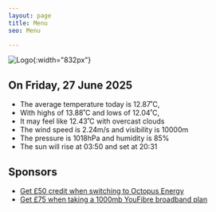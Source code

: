 ```yaml
---
layout: page
title: Menu
seo: Menu

---
```


![Logo](/images/logo.jpg){:width="832px"}

<!-- weather_marker starts -->
## On Friday, 27 June 2025

- The average temperature today is 12.87˚C,
- With highs of 13.88˚C and lows of 12.04˚C,
- It may feel like 12.43˚C with overcast clouds
- The wind speed is 2.24m/s and visibility is 10000m
- The pressure is 1018hPa and humidity is 85%
- The sun will rise at 03:50 and set at 20:31

<!-- weather_marker ends -->

## Sponsors

- [Get £50 credit when switching to Octopus Energy](https://bit.ly/3oD1nnS)
- [Get £75 when taking a 1000mb YouFibre broadband plan](https://aklam.io/91zWhU?)

